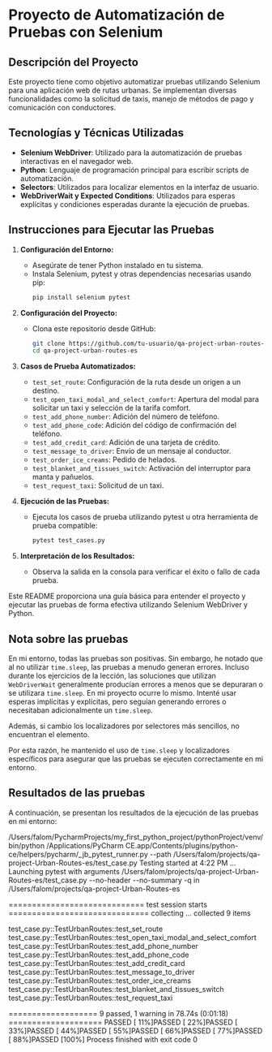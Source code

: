 # Proyecto de Automatización de Pruebas con Selenium

## Descripción del Proyecto
Este proyecto tiene como objetivo automatizar pruebas utilizando Selenium para una aplicación web de rutas urbanas. Se implementan diversas funcionalidades como la solicitud de taxis, manejo de métodos de pago y comunicación con conductores.

## Tecnologías y Técnicas Utilizadas
- **Selenium WebDriver**: Utilizado para la automatización de pruebas interactivas en el navegador web.
- **Python**: Lenguaje de programación principal para escribir scripts de automatización.
- **Selectors**: Utilizados para localizar elementos en la interfaz de usuario.
- **WebDriverWait y Expected Conditions**: Utilizados para esperas explícitas y condiciones esperadas durante la ejecución de pruebas.

## Instrucciones para Ejecutar las Pruebas
1. **Configuración del Entorno:**
   - Asegúrate de tener Python instalado en tu sistema.
   - Instala Selenium, pytest y otras dependencias necesarias usando pip:
     ```bash
     pip install selenium pytest
     ```

2. **Configuración del Proyecto:**
   - Clona este repositorio desde GitHub:
     ```bash
     git clone https://github.com/tu-usuario/qa-project-urban-routes-es.git
     cd qa-project-urban-routes-es
     ```

3. **Casos de Prueba Automatizados:**
   - `test_set_route`: Configuración de la ruta desde un origen a un destino.
   - `test_open_taxi_modal_and_select_comfort`: Apertura del modal para solicitar un taxi y selección de la tarifa comfort.
   - `test_add_phone_number`: Adición del número de teléfono.
   - `test_add_phone_code`: Adición del código de confirmación del teléfono.
   - `test_add_credit_card`: Adición de una tarjeta de crédito.
   - `test_message_to_driver`: Envío de un mensaje al conductor.
   - `test_order_ice_creams`: Pedido de helados.
   - `test_blanket_and_tissues_switch`: Activación del interruptor para manta y pañuelos.
   - `test_request_taxi`: Solicitud de un taxi.

4. **Ejecución de las Pruebas:**
   - Ejecuta los casos de prueba utilizando pytest u otra herramienta de prueba compatible:
     ```bash
     pytest test_cases.py
     ```

5. **Interpretación de los Resultados:**
   - Observa la salida en la consola para verificar el éxito o fallo de cada prueba.

Este README proporciona una guía básica para entender el proyecto y ejecutar las pruebas de forma efectiva utilizando Selenium WebDriver y Python.


## Nota sobre las pruebas

En mi entorno, todas las pruebas son positivas. Sin embargo, he notado que al no utilizar `time.sleep`, las pruebas a menudo generan errores. Incluso durante los ejercicios de la lección, las soluciones que utilizan `WebDriverWait` generalmente producían errores a menos que se depuraran o se utilizara `time.sleep`. En mi proyecto ocurre lo mismo. Intenté usar esperas implícitas y explícitas, pero seguían generando errores o necesitaban adicionalmente un `time.sleep`.

Además, si cambio los localizadores por selectores más sencillos, no encuentran el elemento. 

Por esta razón, he mantenido el uso de `time.sleep` y localizadores específicos para asegurar que las pruebas se ejecuten correctamente en mi entorno.

## Resultados de las pruebas

A continuación, se presentan los resultados de la ejecución de las pruebas en mi entorno:

/Users/falom/PycharmProjects/my_first_python_project/pythonProject/venv/bin/python /Applications/PyCharm CE.app/Contents/plugins/python-ce/helpers/pycharm/_jb_pytest_runner.py --path /Users/falom/projects/qa-project-Urban-Routes-es/test_case.py
Testing started at 4:22 PM ...
Launching pytest with arguments /Users/falom/projects/qa-project-Urban-Routes-es/test_case.py --no-header --no-summary -q in /Users/falom/projects/qa-project-Urban-Routes-es

============================= test session starts ==============================
collecting ... collected 9 items

test_case.py::TestUrbanRoutes::test_set_route
test_case.py::TestUrbanRoutes::test_open_taxi_modal_and_select_comfort
test_case.py::TestUrbanRoutes::test_add_phone_number
test_case.py::TestUrbanRoutes::test_add_phone_code
test_case.py::TestUrbanRoutes::test_add_credit_card
test_case.py::TestUrbanRoutes::test_message_to_driver
test_case.py::TestUrbanRoutes::test_order_ice_creams
test_case.py::TestUrbanRoutes::test_blanket_and_tissues_switch
test_case.py::TestUrbanRoutes::test_request_taxi

=================== 9 passed, 1 warning in 78.74s (0:01:18) ====================
PASSED [ 11%]PASSED [ 22%]PASSED [ 33%]PASSED [ 44%]PASSED [ 55%]PASSED [ 66%]PASSED [ 77%]PASSED [ 88%]PASSED [100%]
Process finished with exit code 0

